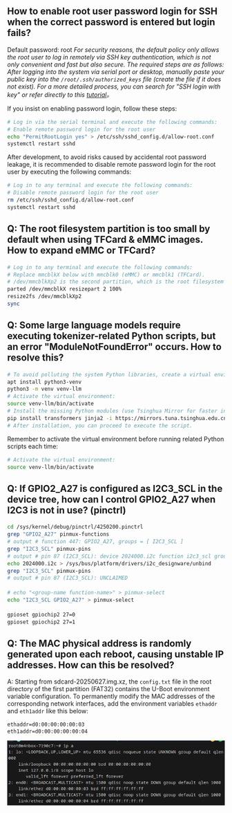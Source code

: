 ## How to enable root user password login for SSH when the correct password is entered but login fails?
Default password: root
*For security reasons, the default policy only allows the root user to log in remotely via SSH key authentication, which is not only convenient and fast but also secure. The required steps are as follows: After logging into the system via serial port or desktop, manually paste your public key into the `/root/.ssh/authorized_keys` file (create the file if it does not exist). For a more detailed process, you can search for "SSH login with key" or refer directly to this [tutorial](https://www.runoob.com/w3cnote/set-ssh-login-key.html)。*

If you insist on enabling password login, follow these steps:
```bash
# Log in via the serial terminal and execute the following commands:  
# Enable remote password login for the root user  
echo "PermitRootLogin yes" > /etc/ssh/sshd_config.d/allow-root.conf
systemctl restart sshd
```
After development, to avoid risks caused by accidental root password leakage, it is recommended to disable remote password login for the root user by executing the following commands:
```bash
# Log in to any terminal and execute the following commands:  
# Disable remote password login for the root user  
rm /etc/ssh/sshd_config.d/allow-root.conf
systemctl restart sshd
```


## Q: The root filesystem partition is too small by default when using TFCard & eMMC images. How to expand eMMC or TFCard?
```bash
# Log in to any terminal and execute the following commands:  
# Replace mmcblkX below with mmcblk0 (eMMC) or mmcblk1 (TFCard). 
# /dev/mmcblkXp2 is the second partition, which is the root filesystem partition. 
parted /dev/mmcblkX resizepart 2 100%
resize2fs /dev/mmcblkXp2
sync
```


## Q: Some large language models require executing tokenizer-related Python scripts, but an error "ModuleNotFoundError" occurs. How to resolve this?
```bash
# To avoid polluting the system Python libraries, create a virtual environment: 
apt install python3-venv
python3 -m venv venv-llm
# Activate the virtual environment: 
source venv-llm/bin/activate
# Install the missing Python modules (use Tsinghua Mirror for faster installation in China): 
pip install transformers jinja2 -i https://mirrors.tuna.tsinghua.edu.cn/pypi/web/simple
# After installation, you can proceed to execute the script. 
```
Remember to activate the virtual environment before running related Python scripts each time:
```bash
# Activate the virtual environment:  
source venv-llm/bin/activate
```

## Q: If GPIO2_A27 is configured as I2C3_SCL in the device tree, how can I control GPIO2_A27 when I2C3 is not in use? (pinctrl)
```bash
cd /sys/kernel/debug/pinctrl/4250200.pinctrl
grep "GPIO2_A27" pinmux-functions
# output # function 447: GPIO2_A27, groups = [ I2C3_SCL ]
grep "I2C3_SCL" pinmux-pins
# output # pin 87 (I2C3_SCL): device 2024000.i2c function i2c3_scl group I2C3_SCL
echo 2024000.i2c > /sys/bus/platform/drivers/i2c_designware/unbind
grep "I2C3_SCL" pinmux-pins
# output # pin 87 (I2C3_SCL): UNCLAIMED

# echo "<group-name function-name>" > pinmux-select
echo "I2C3_SCL GPIO2_A27" > pinmux-select

gpioset gpiochip2 27=0
gpioset gpiochip2 27=1
```

## Q: The MAC physical address is randomly generated upon each reboot, causing unstable IP addresses. How can this be resolved?

A: Starting from sdcard-20250627.img.xz, the `config.txt` file in the root directory of the first partition (FAT32) contains the U-Boot environment variable configuration. To permanently modify the MAC addresses of the corresponding network interfaces, add the environment variables `ethaddr` and `eth1addr` like this below:

```
ethaddr=d0:00:00:00:00:03
eth1addr=d0:00:00:00:00:04
```

![](../../../zh/maixIV/assets/m4n/set-macaddress.png)